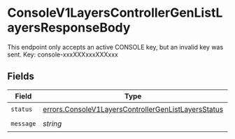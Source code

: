 # ConsoleV1LayersControllerGenListLayersResponseBody

This endpoint only accepts an active CONSOLE key, but an invalid key was sent. Key: console-xxxXXXxxxXXXxxx


## Fields

| Field                                                                                                                      | Type                                                                                                                       | Required                                                                                                                   | Description                                                                                                                |
| -------------------------------------------------------------------------------------------------------------------------- | -------------------------------------------------------------------------------------------------------------------------- | -------------------------------------------------------------------------------------------------------------------------- | -------------------------------------------------------------------------------------------------------------------------- |
| `status`                                                                                                                   | [errors.ConsoleV1LayersControllerGenListLayersStatus](../../models/errors/consolev1layerscontrollergenlistlayersstatus.md) | :heavy_check_mark:                                                                                                         | N/A                                                                                                                        |
| `message`                                                                                                                  | *string*                                                                                                                   | :heavy_check_mark:                                                                                                         | N/A                                                                                                                        |